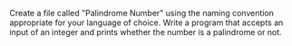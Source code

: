 Create a file called "Palindrome Number" using the naming convention appropriate for your language of choice.
Write a program that accepts an input of an integer and prints whether the number is a palindrome or not.
